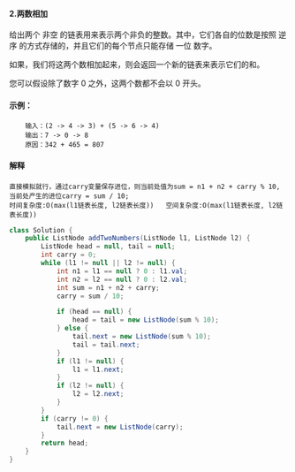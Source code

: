 #### 2.两数相加
给出两个 非空 的链表用来表示两个非负的整数。其中，它们各自的位数是按照 逆序 的方式存储的，并且它们的每个节点只能存储 一位 数字。

如果，我们将这两个数相加起来，则会返回一个新的链表来表示它们的和。

您可以假设除了数字 0 之外，这两个数都不会以 0 开头。

#### 示例：

```
    输入：(2 -> 4 -> 3) + (5 -> 6 -> 4)
    输出：7 -> 0 -> 8
    原因：342 + 465 = 807
```


#### 解释

```
直接模拟就行，通过carry变量保存进位，则当前处值为sum = n1 + n2 + carry % 10, 当前处产生的进位carry = sum / 10;
时间复杂度:O(max(l1链表长度, l2链表长度))   空间复杂度:O(max(l1链表长度, l2链表长度))
```

```Java
class Solution {
    public ListNode addTwoNumbers(ListNode l1, ListNode l2) {
        ListNode head = null, tail = null;
        int carry = 0;
        while (l1 != null || l2 != null) {
            int n1 = l1 == null ? 0 : l1.val;
            int n2 = l2 == null ? 0 : l2.val;
            int sum = n1 + n2 + carry;
            carry = sum / 10;

            if (head == null) {
                head = tail = new ListNode(sum % 10);
            } else {
                tail.next = new ListNode(sum % 10);
                tail = tail.next;
            }
            if (l1 != null) {
                l1 = l1.next;
            }
            if (l2 != null) {
                l2 = l2.next;
            }
        }
        if (carry != 0) {
            tail.next = new ListNode(carry);
        }
        return head;
    }
}
```